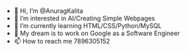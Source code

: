 - 👋 Hi, I’m @AnuragKalita
- 👀 I’m interested in AI/Creating Simple Webpages
- 🌱 I’m currently learning HTML/CSS/Python/MySQL
- 💞️ My dream is to work on Google as a Software Engineer
- 📫 How to reach me 7896305152

<!---
AnuragKalita/AnuragKalita is a ✨ special ✨ repository because its `README.md` (this file) appears on your GitHub profile.
You can click the Preview link to take a look at your changes.
--->
